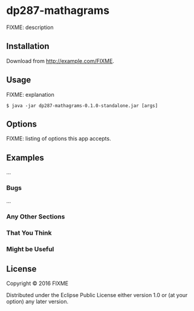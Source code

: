 # dp287-mathagrams

FIXME: description

## Installation

Download from http://example.com/FIXME.

## Usage

FIXME: explanation

    $ java -jar dp287-mathagrams-0.1.0-standalone.jar [args]

## Options

FIXME: listing of options this app accepts.

## Examples

...

### Bugs

...

### Any Other Sections
### That You Think
### Might be Useful

## License

Copyright © 2016 FIXME

Distributed under the Eclipse Public License either version 1.0 or (at
your option) any later version.
